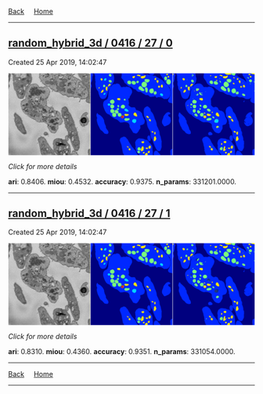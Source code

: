 
[Back](..)&nbsp;&nbsp;&nbsp;&nbsp;&nbsp;[Home](https://leapmanlab.github.io/snapshots)

---

<div class="summary"><a href="0"><h2>random_hybrid_3d / 0416 / 27 / 0</h2></a><p>Created 25 Apr 2019, 14:02:47
</p><a href="0"><img src="0/media/summary.png" align="center"></a><p>
<i>Click for more details</i>
</p></div>

**ari**: 0.8406. **miou**: 0.4532. **accuracy**: 0.9375. **n_params**: 331201.0000. 

---

<div class="summary"><a href="1"><h2>random_hybrid_3d / 0416 / 27 / 1</h2></a><p>Created 25 Apr 2019, 14:02:47
</p><a href="1"><img src="1/media/summary.png" align="center"></a><p>
<i>Click for more details</i>
</p></div>

**ari**: 0.8310. **miou**: 0.4360. **accuracy**: 0.9351. **n_params**: 331054.0000. 

---

[Back](..)&nbsp;&nbsp;&nbsp;&nbsp;&nbsp;[Home](https://leapmanlab.github.io/snapshots)

---